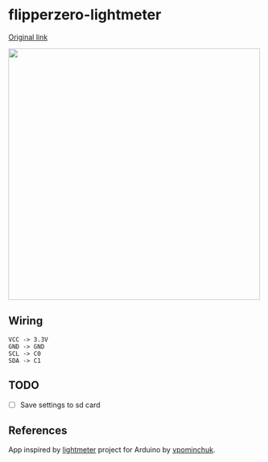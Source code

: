 # flipperzero-lightmeter 

[Original link](https://github.com/oleksiikutuzov/flipperzero-lightmeter)


<img src="images/framed_gui_main.png" width="500px">  

## Wiring

```
VCC -> 3.3V
GND -> GND
SCL -> C0
SDA -> C1
```

## TODO
- [ ] Save settings to sd card

## References
App inspired by [lightmeter](https://github.com/vpominchuk/lightmeter) project for Arduino by [vpominchuk](https://github.com/vpominchuk).
